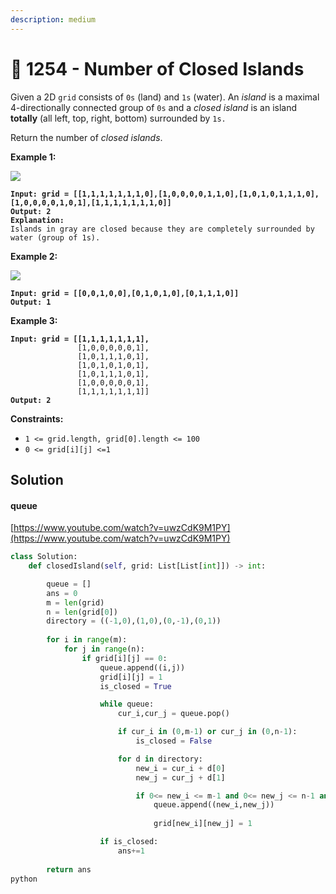```yaml
---
description: medium
---
```


# 🤩 1254 - Number of Closed Islands

Given a 2D `grid` consists of `0s` (land) and `1s` (water).  An _island_ is a maximal 4-directionally connected group of `0s` and a _closed island_ is an island **totally** (all left, top, right, bottom) surrounded by `1s.`

Return the number of _closed islands_.

&#x20;

**Example 1:**

![](https://assets.leetcode.com/uploads/2019/10/31/sample\_3\_1610.png)

<pre><code><strong>Input: grid = [[1,1,1,1,1,1,1,0],[1,0,0,0,0,1,1,0],[1,0,1,0,1,1,1,0],[1,0,0,0,0,1,0,1],[1,1,1,1,1,1,1,0]]
</strong><strong>Output: 2
</strong><strong>Explanation: 
</strong>Islands in gray are closed because they are completely surrounded by water (group of 1s).
</code></pre>

**Example 2:**

![](https://assets.leetcode.com/uploads/2019/10/31/sample\_4\_1610.png)

<pre><code><strong>Input: grid = [[0,0,1,0,0],[0,1,0,1,0],[0,1,1,1,0]]
</strong><strong>Output: 1
</strong></code></pre>

**Example 3:**

<pre><code><strong>Input: grid = [[1,1,1,1,1,1,1],
</strong>               [1,0,0,0,0,0,1],
               [1,0,1,1,1,0,1],
               [1,0,1,0,1,0,1],
               [1,0,1,1,1,0,1],
               [1,0,0,0,0,0,1],
               [1,1,1,1,1,1,1]]
<strong>Output: 2
</strong></code></pre>

&#x20;

**Constraints:**

* `1 <= grid.length, grid[0].length <= 100`
* `0 <= grid[i][j] <=1`

## Solution

#### queue

[https://www.youtube.com/watch?v=uwzCdK9M1PY](https://www.youtube.com/watch?v=uwzCdK9M1PY)

```python
class Solution:
    def closedIsland(self, grid: List[List[int]]) -> int:

        queue = []
        ans = 0
        m = len(grid)
        n = len(grid[0])
        directory = ((-1,0),(1,0),(0,-1),(0,1))
        
        for i in range(m):
            for j in range(n):
                if grid[i][j] == 0:
                    queue.append((i,j))
                    grid[i][j] = 1
                    is_closed = True

                    while queue:
                        cur_i,cur_j = queue.pop()

                        if cur_i in (0,m-1) or cur_j in (0,n-1):
                            is_closed = False

                        for d in directory:
                            new_i = cur_i + d[0]
                            new_j = cur_j + d[1]

                            if 0<= new_i <= m-1 and 0<= new_j <= n-1 and grid[new_i][new_j] == 0:
                                queue.append((new_i,new_j))
                                
                                grid[new_i][new_j] = 1

                    if is_closed:
                        ans+=1
                
        return ans
python
```
